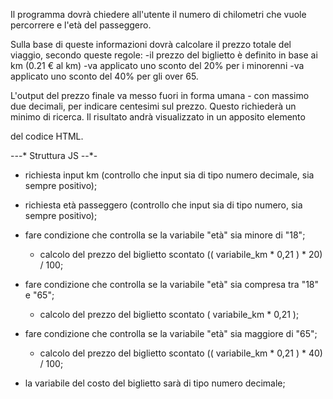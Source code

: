 Il programma dovrà chiedere all'utente il numero di chilometri che vuole percorrere e l'età del passeggero.

Sulla base di queste informazioni dovrà calcolare il prezzo totale del viaggio, secondo queste regole:
  -il prezzo del biglietto è definito in base ai km (0.21 € al km)
  -va applicato uno sconto del 20% per i minorenni
  -va applicato uno sconto del 40% per gli over 65.
  
L'output del prezzo finale va messo fuori in forma umana - con massimo due decimali, per indicare centesimi sul prezzo.
Questo richiederà un minimo di ricerca.
Il risultato andrà visualizzato in un apposito elemento <p> del  codice HTML.


-*-*-* Struttura JS *-*-*-
- richiesta input km (controllo che input sia di tipo numero decimale, sia sempre positivo);  
- richiesta età passeggero (controllo che input sia di tipo numero, sia sempre positivo);

- fare condizione che controlla se la variabile "età" sia minore di "18";
  -  calcolo del prezzo del biglietto scontato (( variabile_km * 0,21 ) * 20) / 100;

- fare condizione che controlla se la variabile "età" sia compresa tra "18" e "65";
  -  calcolo del prezzo del biglietto scontato ( variabile_km * 0,21 );
 
- fare condizione che controlla se la variabile "età" sia maggiore di "65";
  -  calcolo del prezzo del biglietto scontato (( variabile_km * 0,21 ) * 40) / 100;
 
- la variabile del costo del biglietto sarà di tipo numero decimale;

